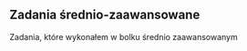 <h2>Zadania średnio-zaawansowane</h2>
<p>Zadania, które wykonałem w bolku średnio zaawansowanym</p>
